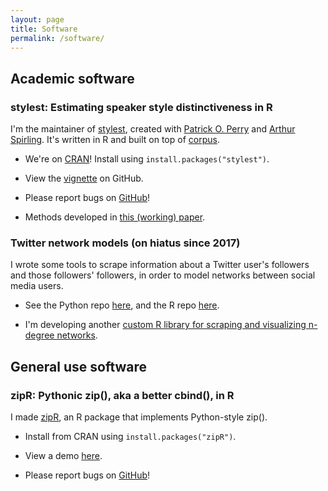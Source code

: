 ```yaml
---
layout: page
title: Software
permalink: /software/
---
```


## Academic software

### stylest: Estimating speaker style distinctiveness in R

I'm the maintainer of <a href="https://cran.r-project.org/web/packages/stylest">stylest</a>, created with <a href="https://github.com/patperry">Patrick O. Perry</a> and <a href="https://github.com/ArthurSpirling/">Arthur Spirling</a>. It's written in R and built on top of <a href="https://cran.r-project.org/web/packages/corpus/index.html">corpus</a>.

* We're on <a href="https://cran.r-project.org/web/packages/stylest">CRAN</a>! Install using `install.packages("stylest")`.

* View the <a href="https://github.com/leslie-huang/stylest/blob/master/vignettes/stylest-vignette.md">vignette</a> on GitHub.

* Please report bugs on <a href="https://github.com/leslie-huang/stylest/issues">GitHub</a>!

* Methods developed in <a href="https://papers.ssrn.com/sol3/papers.cfm?abstract_id=3235506">this (working) paper</a>.

### Twitter network models (on hiatus since 2017)
I wrote some tools to scrape information about a Twitter user's followers and those followers' followers, in order to model networks between social media users.

* See the Python repo <a href="https://github.com/leslie-huang/twitter-ssscraper">here</a>, and the R repo <a href="https://github.com/leslie-huang/twitter-scrapeR">here</a>.

* I'm developing another <a href="https://github.com/leslie-huang/twitterNetworkGraphR">custom R library for scraping and visualizing n-degree networks</a>.

## General use software

### zipR: Pythonic zip(), aka a better cbind(), in R

I made <a href="https://cran.r-project.org/web/packages/zipR/">zipR</a>, an R package that implements Python-style zip().

* Install from CRAN using `install.packages("zipR")`.

* View a demo <a href="https://leslie-huang.github.io/zipr/zipr_demo.html">here</a>.

* Please report bugs on <a href="https://github.com/leslie-huang/zipR/issues">GitHub</a>!
